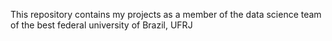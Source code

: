 This repository contains my projects as a member of the data science team of the best federal university of Brazil, UFRJ
